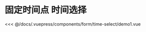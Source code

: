 # 固定时间点 时间选择

<common-democode title="基础用法">
  <form-time-select-demo1></form-time-select-demo1>
  <highlight-code slot="codeText" lang="vue">
<<< @/docs/.vuepress/components/form/time-select/demo1.vue
  </highlight-code>
</common-democode>

<form-time-select-attr-desc></form-time-select-attr-desc>
